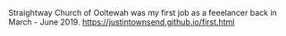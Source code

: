 Straightway Church of Ooltewah was my first job as a feeelancer back in March - June 2019.
https://justintownsend.github.io/first.html

